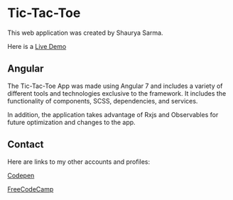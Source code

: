 # Tic-Tac-Toe

This web application was created by Shaurya Sarma.

Here is a [Live Demo](https://shaurya-sarma.github.io/Tic-Tac-Toe/)

## Angular

The Tic-Tac-Toe App was made using Angular 7 and includes a variety of different tools and technologies exclusive to the framework. It includes the functionality of components, SCSS, dependencies, and services.

In addition, the application takes advantage of Rxjs and Observables for future optimization and changes to the app.

## Contact

Here are links to my other accounts and profiles:

[Codepen](https://codepen.io/shaux)

[FreeCodeCamp](https://www.freecodecamp.org/shaux)
